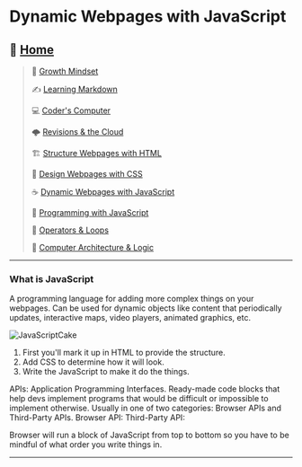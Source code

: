 # Dynamic Webpages with JavaScript

## 🏡 [**Home**](https://mistidinzy.github.io/ReadingNotes/)

> 💭 [Growth Mindset](growthmindset.md)
>
> ✍️ [Learning Markdown](learningmarkdown.md)
>
> 💻 [Coder's Computer](coderscomputer.md)
>
> 🌩️ [Revisions & the Cloud](revisionscloud.md)
>
> 🏗️ [Structure Webpages with HTML](structure.md)
>
> 🎨 [Design Webpages with CSS](designcss.md)
>
> ☕ [Dynamic Webpages with JavaScript](dynamicjava.md)
>
> 🌵 [Programming with JavaScript](programjs.md)
>
> 🤖 [Operators & Loops](operloops.md)
>
> 🧮 [Computer Architecture & Logic](comparchlogic.md)

---

### What is JavaScript

A programming language for adding more complex things on your webpages. Can be used for dynamic objects like content that periodically updates, interactive maps, video players, animated graphics, etc.

![JavaScriptCake](https://developer.mozilla.org/en-US/docs/Learn/JavaScript/First_steps/What_is_JavaScript/cake.png)

1. First you'll mark it up in HTML to provide the structure.
2. Add CSS to determine how it will look.
3. Write the JavaScript to make it do the things.

APIs: Application Programming Interfaces. Ready-made code blocks that help devs implement programs that would be difficult or impossible to implement otherwise. Usually in one of two categories: Browser APIs and Third-Party APIs.
Browser API:
Third-Party API:

Browser will run a block of JavaScript from top to bottom so you have to be mindful of what order you write things in.

---
